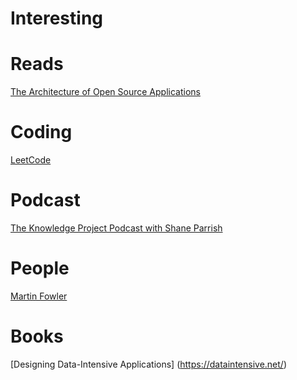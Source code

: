 # Interesting 

#  Reads
[The Architecture of Open Source Applications](http://www.aosabook.org/en/index.html)

# Coding
[LeetCode](https://leetcode.com/)

# Podcast
[The Knowledge Project Podcast with Shane Parrish](https://fs.blog/the-knowledge-project/)

# People
[Martin Fowler](https://martinfowler.com/)

# Books
[Designing Data-Intensive Applications] (https://dataintensive.net/)
